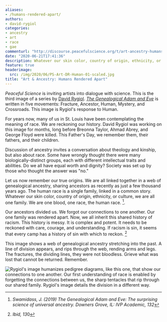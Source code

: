 ```yaml
---
aliases:
- /humans-rendered-apart/
authors:
- david-rygiol
categories:
- ancestry
- art
- race
- gae
commenturl: "http://discourse.peacefulscience.org/t/art-ancestry-humans-rendered-apart/10976"
date: "2020-06-21T17:41:36"
description: Whatever our skin color, country of origin, ethnicity, or culture, we are all one family, one blood, one race, the human race. What has rendered us apart?
feature: true
headerimage:
  src: /img/2020/06/PS-Art-DR-Human-01-scaled.jpg
title: "Art & Ancestry: Humans Rendered Apart"
---
```


*Peaceful Science* is inviting artists into dialogue with science. This is the third image of a series by [David Rygiol](https://peacefulscience.org/rygiol-science-art/). *[The Genealogical Adam and Eve](https://www.amazon.com/Genealogical-Adam-Eve-Surprising-Universal-ebook/dp/B07V4TBL5Z/ref=sr_1_1?dchild=1&keywords=genealogical+Adam+and+eve&qid=1587012974&sr=8-1)* is written in five movements: Fracture, Ancestor, Human, Mystery, and Crossroads. This image is Rygiol's response to Human.

For years now, many of us in St. Louis have been contemplating the meaning of race. We are reckoning our history. David Rygiol was working on this image for months, long before Breonna Taylor, Ahmad Abrey, and George Floyd were killed. This Father's Day, we remember them, their fathers, and their children.

Discussion of ancestry invites a conversation about theology and kinship, but also about race. Some have wrongly thought there were many biologically-distinct groups, each with different intellectual traits and abilities. Do we all have equal worth and dignity? Society was set up by those who thought the answer was "no."

Let us now remember our true origins. We are all linked together in a web of genealogical ancestry, sharing ancestors as recently as just a few thousand years ago. The human race is a single family, linked in a common story. Whatever our skin color, country of origin, ethnicity, or culture, we are all one family. We are one blood, one race, the human race. [^1].

Our ancestors divided us. We forgot our connections to one another. Our one family was rendered apart. Now, we all inherit this shared history of racism. This history is messy. It is complex and potent. It needs to be reckoned with care, courage, and understanding. If racism is sin, it seems that every camp has a history of sin with which to reckon. [^2]

This image shows a web of genealogical ancestry stretching into the past. A line of division appears, and rips through the web, rending arms and legs. The fractures, the dividing lines, they were not bloodless. Grieve what was lost that cannot be returned. Remember.

![Rygiol's image humanizes pedigree diagrams, like this one, that show our connections to one another. Our first understanding of race is enabled by forgetting the connections between us, the sharp tentacles that rip through our shared family. Rygiol's image details the division in a different way.](/img/2019/09/ancestry-summary.png)

[^1]: *Swamidass, J. (2019) The Genealogical Adam and Eve: The surprising science of universal ancestry. Downers Grove, IL: IVP Academic, 132*

[^2]: *Ibid, 13*0
